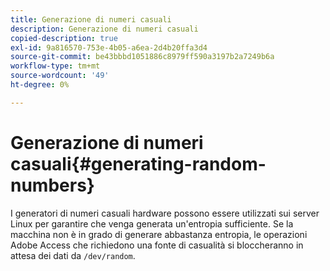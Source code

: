```yaml
---
title: Generazione di numeri casuali
description: Generazione di numeri casuali
copied-description: true
exl-id: 9a816570-753e-4b05-a6ea-2d4b20ffa3d4
source-git-commit: be43bbbd1051886c8979ff590a3197b2a7249b6a
workflow-type: tm+mt
source-wordcount: '49'
ht-degree: 0%

---
```


# Generazione di numeri casuali{#generating-random-numbers}

I generatori di numeri casuali hardware possono essere utilizzati sui server Linux per garantire che venga generata un&#39;entropia sufficiente. Se la macchina non è in grado di generare abbastanza entropia, le operazioni Adobe Access che richiedono una fonte di casualità si bloccheranno in attesa dei dati da `/dev/random`.
